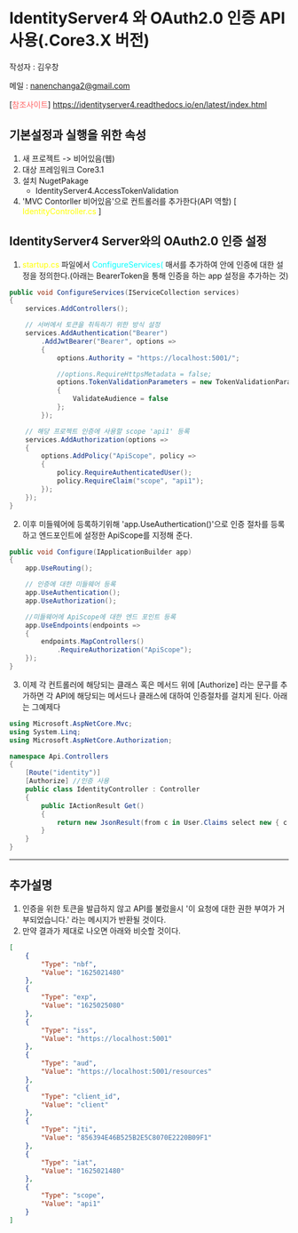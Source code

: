 # IdentityServer4 와 OAuth2.0 인증 API 사용(.Core3.X 버전)
작성자 : 김우창

메일 : nanenchanga2@gmail.com

[<span style="color:rgb(255, 100, 100)">참조사이트</span>] https://identityserver4.readthedocs.io/en/latest/index.html

## 기본설정과 실행을 위한 속성
1. 새 프로젝트 -> 비어있음(웹)
2. 대상 프레임워크 Core3.1
3. 설치 NugetPakage
    * IdentityServer4.AccessTokenValidation
4. 'MVC Contorller 비어있음'으로 컨트롤러를 추가한다(API 역할) [ <span style="color:rgb(255,255,0)">IdentityController.cs</span> ]


## IdentityServer4 Server와의 OAuth2.0 인증 설정
1. <span style="color:rgb(255,2555,0)">startup.cs</span> 파일에서 <span style="color:rgb(0,2555,255)">ConfigureServices(</span> 매서를 추가하여 안에 인증에 대한 설정을 정의한다.(아래는 BearerToken을 통해 인증을 하는 app 설정을 추가하는 것)
```csharp
public void ConfigureServices(IServiceCollection services)
{
    services.AddControllers();

    // 서버에서 토큰을 취득하기 위한 방식 설정
    services.AddAuthentication("Bearer")
        .AddJwtBearer("Bearer", options =>
        {
            options.Authority = "https://localhost:5001/";

            //options.RequireHttpsMetadata = false;
            options.TokenValidationParameters = new TokenValidationParameters
            {
                ValidateAudience = false
            };
        });

    // 해당 프로젝트 인증에 사용할 scope 'api1' 등록
    services.AddAuthorization(options =>
    {
        options.AddPolicy("ApiScope", policy =>
        {
            policy.RequireAuthenticatedUser();
            policy.RequireClaim("scope", "api1");
        });
    });
}
```
2. 이후 미들웨어에 등록하기위해 'app.UseAuthertication()'으로 인증 절차를 등록하고 엔드포인트에 설정한 ApiScope를 지정해 준다.
```csharp
public void Configure(IApplicationBuilder app)
{
    app.UseRouting();

    // 인증에 대한 미들웨어 등록
    app.UseAuthentication();
    app.UseAuthorization();

    //미들웨어에 ApiScope에 대한 엔드 포인트 등록
    app.UseEndpoints(endpoints =>
    {
        endpoints.MapControllers()
            .RequireAuthorization("ApiScope");
    });
}
```
3. 이제 각 컨트롤러에 해당되는 클래스 혹은 메서드 위에 [Authorize] 라는 문구를 추가하면 각 API에 해당되는 메서드나 클래스에 대하여 인증절차를 걸치게 된다. 아래는 그예제다
```csharp
using Microsoft.AspNetCore.Mvc;
using System.Linq;
using Microsoft.AspNetCore.Authorization;

namespace Api.Controllers
{
    [Route("identity")]
    [Authorize] //인증 사용
    public class IdentityController : Controller
    {
        public IActionResult Get()
        {
            return new JsonResult(from c in User.Claims select new { c.Type, c.Value });
        }
    }
}

```

___

## 추가설명 

1. 인증을 위한 토큰을 발급하지 않고 API를 불렀을시 '이 요청에 대한 권한 부여가 거부되었습니다.' 라는 메시지가 반환될 것이다.
2. 만약 결과가 제대로 나오면 아래와 비슷할 것이다.
```json
[
    {
        "Type": "nbf",
        "Value": "1625021480"
    },
    {
        "Type": "exp",
        "Value": "1625025080"
    },
    {
        "Type": "iss",
        "Value": "https://localhost:5001"
    },
    {
        "Type": "aud",
        "Value": "https://localhost:5001/resources"
    },
    {
        "Type": "client_id",
        "Value": "client"
    },
    {
        "Type": "jti",
        "Value": "856394E46B525B2E5C8070E2220B09F1"
    },
    {
        "Type": "iat",
        "Value": "1625021480"
    },
    {
        "Type": "scope",
        "Value": "api1"
    }
]
```